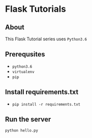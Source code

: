 # Flask Tutorials

## About

This Flask Tutorial series uses `Python3.6`

## Prerequsites
- `python3.6`
- `virtualenv`
- `pip`

## Install requirements.txt
- `pip install -r requirements.txt`

## Run the server
  `python hello.py`
